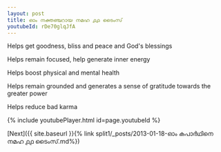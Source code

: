 ```yaml
---
layout: post
title: ഓം നക്തഞ്ചറായ നമഹ ൧൧ ടൈംസ്
youtubeId: rDe70glqJfA
---
```

 
 
Helps get goodness, bliss and peace and God's blessings
 
Helps remain focused, help generate inner energy 
 
Helps boost physical and mental health 
 
Helps remain grounded and generates a sense of gratitude towards the greater power 
 
Helps reduce bad karma
 
 
 
 


{% include youtubePlayer.html id=page.youtubeId %}
 
[Next]({{ site.baseurl }}{% link  split1/_posts/2013-01-18-ഓം കപാർഥിനെ നമഹ ൧൧ ടൈംസ്.md%})
 
